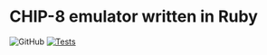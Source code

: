 # CHIP-8 emulator written in Ruby
![GitHub](https://img.shields.io/github/license/animotto/chip8-ruby)
[![Tests](https://github.com/animotto/chip8-ruby/actions/workflows/tests.yml/badge.svg)](https://github.com/animotto/chip8-ruby/actions/workflows/tests.yml)
